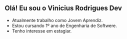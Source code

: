 ## Olá! Eu sou o Vinicius Rodrigues Dev

- Atualmente trabalho como Jovem Aprendiz.
- Estou cursando 1º ano de Engenharia de Softwere.
- Tenho interesse em estagiar.
